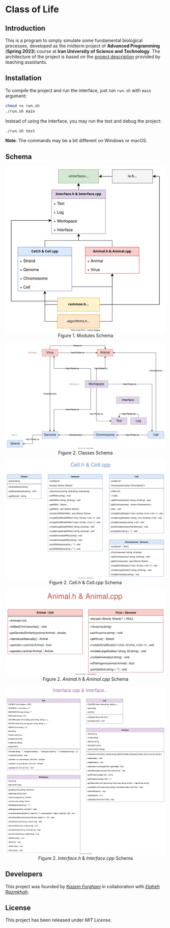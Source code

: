 # Class of Life

## Introduction

This is a program to simply simulate some fundamental biological processes, developed as the midterm project of **Advanced Programming** (**Spring 2023**) course at **Iran University of Science and Technology**. The architecture of the project is based on the [project description](schema/description.pdf) provided by teaching assistants.

## Installation

To compile the project and run the interface, just run `run.sh` with `main` argument:

```bash
chmod +x run.sh
./run.sh main
```

Instead of using the interface, you may run the test and debug the project:

```bash
./run.sh test
```

**Note**: The commands may be a bit different on Windows or macOS.

## Schema

<p align="center">
    <img src=schema/modules.drawio.svg><br>
    <span>Figure 1. Modules Schema</span>
</p>

<p align="center">
    <img src=schema/classes.drawio.svg>
    <span>Figure 2. Classes Schema</span>
</p>

<p align="center">
    <img src=schema/classes/Cell.drawio.svg>
    <span>Figure 2. <i>Cell.h</i> & <i>Cell.cpp</i> Schema</span>
</p>

<p align="center">
    <img src=schema/classes/Animal.drawio.svg>
    <span>Figure 2. <i>Animal.h</i> & <i>Animal.cpp</i> Schema</span>
</p>

<p align="center">
    <img src=schema/classes/Interface.drawio.svg>
    <span>Figure 2. <i>Interface.h</i> & <i>Interface.cpp</i> Schema</span>
</p>

## Developers

This project was founded by [*Kazem Forghani*](https://github.com/k-forghani) in collaboration with [*Elaheh Razmkhah*](https://github.com/ELrzm).

## License

This project has been released under *MIT License*.